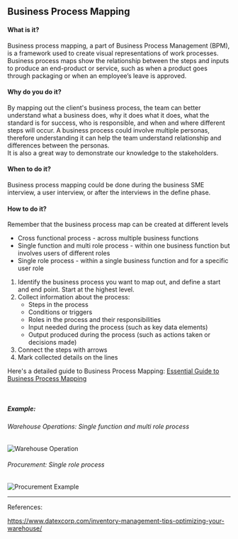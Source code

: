 ## Business Process Mapping

#### What is it?
Business process mapping, a part of Business Process Management (BPM), is a framework used to create visual representations of work processes. Business process maps show the relationship between the steps and inputs to produce an end-product or service, such as when a product goes through packaging or when an employee’s leave is approved. 

#### Why do you do it?
By mapping out the client's business process, the team can better understand what a business does, why it does what it does, what the standard is for success, who is responsible, and when and where different steps will occur. A business process could involve multiple personas, therefore understanding it can help the team understand relationship and differences between the personas.<br>
It is also a great way to demonstrate our knowledge to the stakeholders.

#### When to do it?
Business process mapping could be done during the business SME interview, a user interview, or after the interviews in the define phase. 

#### How to do it?
Remember that the business process map can be created at different levels
* Cross functional process - across multiple business functions   
* Single function and multi role process - within one business function but involves users of different roles  
* Single role process - within a single business function and for a specific user role  

1. Identify the business process you want to map out, and define a start and end point. Start at the highest level. 
2. Collect information about the process:
    * Steps in the process
    * Conditions or triggers
    * Roles in the process and their responsibilities
    * Input needed during the process (such as key data elements)
    * Output produced during the process (such as actions taken or decisions made)
3. Connect the steps with arrows
4. Mark collected details on the lines


Here's a detailed guide to Business Process Mapping:
[Essential Guide to Business Process Mapping](https://www.smartsheet.com/essential-guide-business-process-mapping)

<br>

##### Example:

###### Warehouse Operations: Single function and multi role process 

![Warehouse Operation](/images/warehouse-operations.png?raw=true "Warehouse Operation")


###### Procurement: Single role process
![Procurement Example](/images/business-process.png?raw=true "Business Process")

---

References:

https://www.datexcorp.com/inventory-management-tips-optimizing-your-warehouse/
